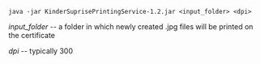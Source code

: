 `java -jar KinderSuprisePrintingService-1.2.jar <input_folder> <dpi>`

_input_folder_ -- a folder in which newly created .jpg files will be printed on the certificate

_dpi_ -- typically 300